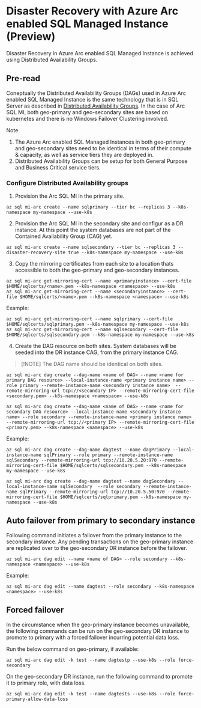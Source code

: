 
# Disaster Recovery with Azure Arc enabled SQL Managed Instance (Preview)

Disaster Recovery in Azure Arc enabled SQL Managed Instance is achieved using Distributed Availability Groups.

## Pre-read

Coneptually the Distributed Availability Groups (DAGs) used in Azure Arc enabled SQL Managed Instance is the same technology that is in SQL Server as described in [Distributed Availability Groups](https://docs.microsoft.com/sql/database-engine/availability-groups/windows/distributed-availability-groups?view=sql-server-ver15). In the case of Arc SQL MI, both geo-primary and geo-secondary sites are based on kubernetes and there is no Windows Failover Clustering involved. 

> [!NOTE]
> 1. The Azure Arc enabled SQL Managed Instances in both geo-primary and geo-secondary sites need to be identical in terms of their compute & capacity, as well as service tiers they are deployed in.
> 2. Distributed Availability Groups can be setup for both General Purpose and Business Critical service tiers. 


### Configure Distributed Availability groups 

1. Provision the Arc SQL MI in the primary site.
```
az sql mi-arc create --name sqlprimary --tier bc --replicas 3 --k8s-namespace my-namespace --use-k8s
```
2. Provision the Arc SQL MI in the secondary site and configur as a DR instance. At this point the system databases are not part of the Contained Availability Group (CAG) yet.
```
az sql mi-arc create --name sqlsecondary --tier bc --replicas 3 --disaster-recovery-site true --k8s-namespace my-namespace --use-k8s
```
3. Copy the mirroring certificates from each site to a location thats accessible to both the geo-primary and geo-secondary instances. 

```
az sql mi-arc get-mirroring-cert --name <primaryinstance> --cert-file $HOME/sqlcerts/<name>.pem​ --k8s-namespace <namespace> --use-k8s
az sql mi-arc get-mirroring-cert --name <secondaryinstance> --cert-file $HOME/sqlcerts/<name>.pem --k8s-namespace <namespace> --use-k8s
```

Example:
```
az sql mi-arc get-mirroring-cert --name sqlprimary --cert-file $HOME/sqlcerts/sqlprimary.pem​ --k8s-namespace my-namespace --use-k8s
az sql mi-arc get-mirroring-cert --name sqlsecondary --cert-file $HOME/sqlcerts/sqlsecondary.pem --k8s-namespace my-namespace --use-k8s
```

4. Create the DAG resource on both sites. System databases will be seeded into the DR instance CAG, from the primary instance CAG. 
> [!NOTE] The DAG name should be identical on both sites.

```
az sql mi-arc dag create --dag-name <name of DAG> --name <name for primary DAG resource> --local-instance-name <primary instance name> --role primary --remote-instance-name <secondary instance name>  --remote-mirroring-url tcp://<secondary IP> --remote-mirroring-cert-file <secondary.pem> --k8s-namespace <namespace> --use-k8s

az sql mi-arc dag create --dag-name <name of DAG> --name <name for secondary DAG resource> --local-instance-name <secondary instance name> --role secondary --remote-instance-name <primary instance name> --remote-mirroring-url tcp://<primary IP> --remote-mirroring-cert-file <primary.pem> --k8s-namespace <namespace> --use-k8s
```


Example:
```
az sql mi-arc dag create --dag-name dagtest --name dagPrimary --local-instance-name sqlPrimary --role primary --remote-instance-name sqlSecondary --remote-mirroring-url tcp://10.20.5.20:970 --remote-mirroring-cert-file $HOME/sqlcerts/sqlsecondary.pem --k8s-namespace my-namespace --use-k8s

az sql mi-arc dag create --dag-name dagtest --name dagSecondary --local-instance-name sqlSecondary  --role secondary --remote-instance-name sqlPrimary --remote-mirroring-url tcp://10.20.5.50:970 --remote-mirroring-cert-file $HOME/sqlcerts/sqlprimary.pem --k8s-namespace my-namespace --use-k8s
```

## Auto failover from primary to secondary instance

Following command initiates a failover from the primary instance to the secondary instance. Any pending transactions on the geo-primary instance are replicated over to the geo-secondary DR instance before the failover. 

```
az sql mi-arc dag edit --name <name of DAG> --role secondary --k8s-namespace <namespace> --use-k8s 
```

Example:
```
az sql mi-arc dag edit --name dagtest --role secondary --k8s-namespace <namespace> --use-k8s 
```


## Forced failover

In the circumstance when the geo-primary instance becomes unavailable, the following commands can be run on the geo-secondary DR instance to promote to primary with a forced failover incurring potential data loss.

Run the below command on geo-primary, if available:
```
az sql mi-arc dag edit -k test --name dagtestp --use-k8s --role force-secondary
```

On the geo-secondary DR instance, run the following command to promote it to primary role, with data loss.

```
az sql mi-arc dag edit -k test --name dagtests --use-k8s --role force-primary-allow-data-loss
```
